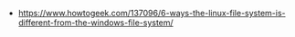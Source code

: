- https://www.howtogeek.com/137096/6-ways-the-linux-file-system-is-different-from-the-windows-file-system/

